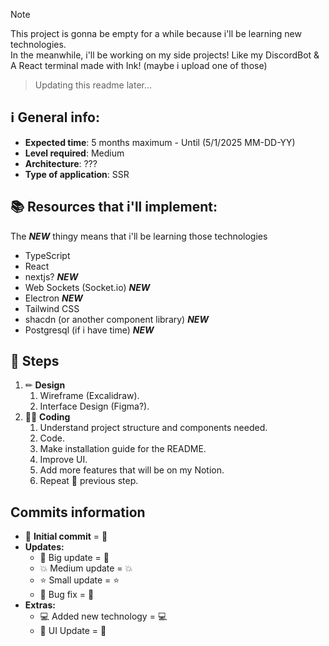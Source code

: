 > [!NOTE]
> This project is gonna be empty for a while because i'll be learning new technologies. <br>
> In the meanwhile, i'll be working on my side projects! Like my DiscordBot & A React terminal made with Ink! (maybe i upload one of those)

> Updating this readme later...

## ℹ **General info:**

- **Expected time**: 5 months maximum - Until (5/1/2025 MM-DD-YY)
- **Level required**: Medium
- **Architecture**: ???
- **Type of application**: SSR

## 📚 **Resources that i'll implement:**

The **_NEW_** thingy means that i'll be learning those technologies

- TypeScript
- React
- nextjs? **_NEW_**
- Web Sockets (Socket.io) **_NEW_**
- Electron **_NEW_**
- Tailwind CSS
- shacdn (or another component library) **_NEW_**
- Postgresql (if i have time) **_NEW_**

## 🏁 **Steps**

1. ✏ **Design**
   1. Wireframe (Excalidraw).
   2. Interface Design (Figma?).
2. 👨‍💻 **Coding**
   1. Understand project structure and components needed.
   2. Code.
   3. Make installation guide for the README.
   4. Improve UI.
   5. Add more features that will be on my Notion.
   6. Repeat 🔁 previous step.

## Commits information

- 🔰 **Initial commit** = :beginner:
- **Updates:**
  - 🚀 Big update = :rocket:
  - 💥 Medium update = :boom:
  - ⭐ Small update = :star:
  - 🔨 Bug fix = :hammer:
- **Extras:**
  - 💻 Added new technology = :computer:
  - 🌈 UI Update = :rainbow:

<!-- ## The architecture used:

- **Domain:** Redux - Contexts - Models

- **Use Cases (Business Logic):** Components - Utilities - Hooks - Styled_Components/Layouts

- **Adapter:** Adapters - Interceptors

- **External Services:** Services -->
